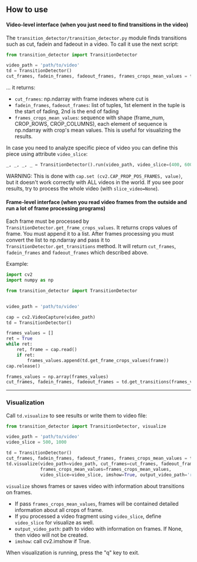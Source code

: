 ## How to use

#### Video-level interface (when you just need to find transitions in the video)

The `transition_detector/transition_detector.py` module finds transitions such as cut, fadein and fadeout in a video.
To call it use the next script:
```python
from transition_detector import TransitionDetector

video_path = 'path/to/video'
td = TransitionDetector()
cut_frames, fadein_frames, fadeout_frames, frames_crops_mean_values = td.run(video_path)
```
... it returns:
- `cut_frames`: np.ndarray with frame indexes where cut is
- `fadein_frames`, `fadeout_frames`: list of tuples, 1st element in the tuple is the start of fading,
  2nd is the end of fading
- `frames_crops_mean_values`: sequence with shape (frame_num, CROP_ROWS, CROP_COLUMNS),
  each element of sequence is np.ndarray with crop's mean values. This is useful for visualizing the results.

In case you need to analyze specific piece of video you can define this piece using attribute `video_slice`:
```python
_, _, _, _ = TransitionDetector().run(video_path, video_slice=(400, 600))
```
WARNING: This is done with `cap.set (cv2.CAP_PROP_POS_FRAMES, value)`, but it doesn't work correctly
with ALL videos in the world. If you see poor results, try to process the whole video (with `slice_video=None`).

#### Frame-level interface (when you read video frames from the outside and run a lot of frame processing programs)

Each frame must be processed by `TransitionDetector.get_frame_crops_values`. It returns crops values of frame.
You must append it to a list. After frames processing you must convert the list to np.ndarray and pass it to 
`TransitionDetector.get_transitions` method. It will return `cut_frames`, `fadein_frames` and `fadeout_frames` 
which described above.

Example:
```python
import cv2
import numpy as np

from transition_detector import TransitionDetector


video_path = 'path/to/video'

cap = cv2.VideoCapture(video_path)
td = TransitionDetector()

frames_values = []
ret = True
while ret:
    ret, frame = cap.read()
    if ret:
        frames_values.append(td.get_frame_crops_values(frame))
cap.release()

frames_values = np.array(frames_values)
cut_frames, fadein_frames, fadeout_frames = td.get_transitions(frames_values)
```

---
### Visualization
Call `td.visualize` to see results or write them to video file:
```python
from transition_detector import TransitionDetector, visualize

video_path = 'path/to/video'
video_slice = 500, 1000

td = TransitionDetector()
cut_frames, fadein_frames, fadeout_frames, frames_crops_mean_values = td.run(video_path, video_slice=video_slice)
td.visualize(video_path=video_path, cut_frames=cut_frames, fadeout_frames=fadein_frames, fadein_frames=fadeout_frames,
             frames_crops_mean_values=frames_crops_mean_values,
             video_slice=video_slice, imshow=True, output_video_path='result.mp4')
```
`visualize` shows frames or saves video with information about transitions on frames.
- If pass `frames_crops_mean_values`, frames will be contained detailed information about all crops of frame.
- If you processed a video fragment using `video_slice`, define `video_slice` for visualize as well.
- `output_video_path`: path to video with information on frames. If None, then video will not be created.
- `imshow`: call cv2.imshow if True.

When visualization is running, press the "q" key to exit.
